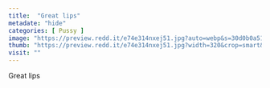 ```yaml
---
title:  "Great lips"
metadate: "hide"
categories: [ Pussy ]
image: "https://preview.redd.it/e74e314nxej51.jpg?auto=webp&s=30d0b0a5178e35de3b92f6723084d3088daa9fbb"
thumb: "https://preview.redd.it/e74e314nxej51.jpg?width=320&crop=smart&auto=webp&s=e1d9c8541954712cbbf2af8383e01b53191bcf95"
visit: ""
---
```

Great lips
